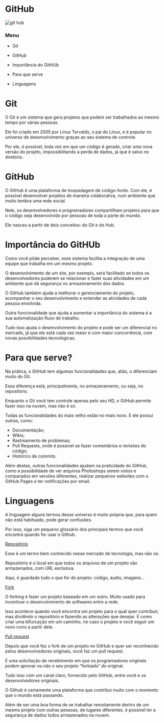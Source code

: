 # GitHub



![git hub](https://logos-world.net/wp-content/uploads/2020/11/GitHub-Logo.png)



### Menu

- Git

- GitHub

- Importância do GitHUb

- Para que serve

- Linguagens 

  







# Git 

O Git é um sistema que gera projetos que podem ser trabalhados ao mesmo tempo por várias pessoas.

Ele foi criado em 2005 por Linus Torvalds, o pai do Linux, e é popular no universo de desenvolvimento graças ao seu sistema de controle. 

Por ele, é possível, toda vez em que um código é gerado, criar uma nova versão do projeto, impossibilitando a perda de dados, já que é salvo no diretório. 







# GitHub

O GitHub é uma plataforma de hospedagem de código-fonte. Com ele, é possível desenvolver projetos de maneira colaborativa, num ambiente que muito lembra uma rede social. 

Nele, os desenvolvedores e programadores compartilham projetos para que o código seja desenvolvido por pessoas de toda a parte do mundo. 

Ele nasceu a partir de dois conceitos: do Git e do Hub.



# Importância do GitHUb

Como você pôde perceber, esse sistema facilita a integração de uma equipe que trabalha em um mesmo projeto.

O desenvolvimento de um site, por exemplo, será facilitado se todos os desenvolvedores puderem se relacionar e fazer suas atividades em um ambiente que dá segurança no armazenamento dos dados. 

O GitHub também ajuda a melhorar o gerenciamento do projeto, acompanhar o seu desenvolvimento e entender as atividades de cada pessoa envolvida. 

Outra funcionalidade que ajuda a aumentar a importância do sistema é a sua automatização fluxo de trabalho. 

Tudo isso ajuda o desenvolvimento do projeto e pode ser um diferencial no mercado, já que ele está cada vez maior e com maior concorrência, com novas possibilidades tecnológicas.



# Para que serve?

Na prática, o GitHub tem algumas funcionalidades que, aliás, o diferenciam muito do Git. 

Essa diferença está, principalmente, no armazenamento, ou seja, no repositório. 

Enquanto o Git você tem controle apenas pelo seu HD, o GitHub permite fazer isso na nuvem, mas não é só.

Todas as funcionalidades do mais velho estão no mais novo. E ele possui outras, como:



- Documentação;
- Wikis;
- Rastreamento de problemas;
- Pull Requests, onde é possível se fazer comentários e revisões do código;
- Histórico de commits.



Além destas, outras funcionalidades ajudam na praticidade do GitHub, como a possibilidade de ver arquivos Photoshops serem vistos e comparados em versões diferentes, realizar pequenos websites com o GitHub Pages e ter notificações por email. 



# Linguagens



A  linguagem alguns termos desse universo é muito própria que, para quem não está habituado, pode gerar confusões. 

Por isso, siga um pequeno glossário dos principais termos que você encontra quando for usar o Github.



<u>Repositório</u>



Esse é um termo bem conhecido nesse mercado de tecnologia, mas não só. 

Repositório é o local em que todos os arquivos de um projeto são armazenados, com URL exclusiva. 

Aqui, é guardado tudo o que for do projeto: código, áudio, imagens... 



<u>Fork</u>



O forking é fazer um projeto baseado em um outro. Muito usado para incentivar o desenvolvimento de softwares entre a rede. 

Isso acontece quando você encontra um projeto para o qual quer contribuir, mas dividindo o repositório e fazendo as alterações que desejar. É como criar uma bifurcação em um caminho, no caso o projeto e você seguir um novo rumo a partir dele. 



<u>Pull request</u>

Depois que você fez o fork de um projeto no GitHub e quer ser reconhecido pelos desenvolvedores originais, você faz um pull request. 

É uma solicitação de recebimento em que os programadores originais podem aprovar ou não o seu projeto “forkiado” do original. 

Tudo isso com um canal claro, fornecido pelo GitHub, entre você e os desenvolvedores originais. 

O Github é certamente uma plataforma que contribui muito com o momento que o mundo está passando. 

Além de ser uma boa forma de se trabalhar remotamente dentro de um mesmo projeto com outras pessoas, de lugares diferentes, é possível ter a segurança de dados todos armazenados na nuvem. 

